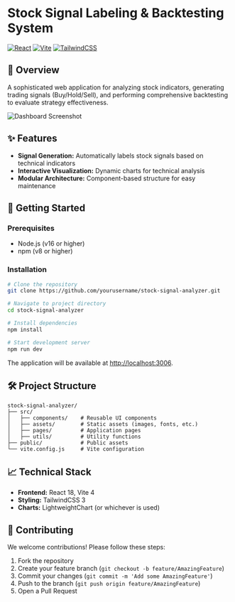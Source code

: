 # Stock Signal Labeling & Backtesting System

[![React](https://img.shields.io/badge/React-18.2.0-blue.svg)](https://react.dev/)
[![Vite](https://img.shields.io/badge/Vite-4.4.0-yellow.svg)](https://vitejs.dev/)
[![TailwindCSS](https://img.shields.io/badge/TailwindCSS-3.3.0-06B6D4.svg)](https://tailwindcss.com/)

## 📌 Overview

A sophisticated web application for analyzing stock indicators, generating trading signals (Buy/Hold/Sell), and performing comprehensive backtesting to evaluate strategy effectiveness.

![Dashboard Screenshot](https://via.placeholder.com/800x500?text=Stock+Signal+Analyzer+Dashboard)

## ✨ Features

- **Signal Generation:** Automatically labels stock signals based on technical indicators
- **Interactive Visualization:** Dynamic charts for technical analysis
- **Modular Architecture:** Component-based structure for easy maintenance

## 🚀 Getting Started

### Prerequisites

- Node.js (v16 or higher)
- npm (v8 or higher)

### Installation

```bash
# Clone the repository
git clone https://github.com/yourusername/stock-signal-analyzer.git

# Navigate to project directory
cd stock-signal-analyzer

# Install dependencies
npm install

# Start development server
npm run dev
```

The application will be available at [http://localhost:3006](http://localhost:3006).

## 🛠️ Project Structure

```
stock-signal-analyzer/
├── src/
│   ├── components/    # Reusable UI components
│   ├── assets/        # Static assets (images, fonts, etc.)
│   ├── pages/         # Application pages
│   ├── utils/         # Utility functions
├── public/            # Public assets
└── vite.config.js     # Vite configuration
```

## 📈 Technical Stack

- **Frontend:** React 18, Vite 4
- **Styling:** TailwindCSS 3
- **Charts:** LightweightChart (or whichever is used)

## 🤝 Contributing

We welcome contributions! Please follow these steps:

1. Fork the repository
2. Create your feature branch (`git checkout -b feature/AmazingFeature`)
3. Commit your changes (`git commit -m 'Add some AmazingFeature'`)
4. Push to the branch (`git push origin feature/AmazingFeature`)
5. Open a Pull Request